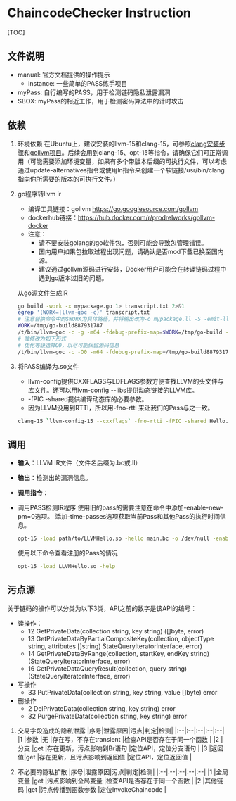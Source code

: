 # ChaincodeChecker Instruction

[TOC]

## 文件说明

- manual: 官方文档提供的操作提示
  - instance: 一些简单的PASS练手项目
- myPass: 自行编写的PASS，用于检测链码隐私泄露漏洞
- SBOX: myPass的相近工作，用于检测密码算法中的计时攻击

## 依赖

1. 环境依赖
  在Ubuntu上，建议安装的llvm-15和clang-15，可参照[clang安装步骤](https://askubuntu.com/questions/1415621/can-you-help-me-install-clang-14-on-ubuntu-18-04-i-think-i-need-a-valid-repo-as)和[gollvm项目](https://go.googlesource.com/gollvm)。后续会用到clang-15、opt-15等指令，请确保它们可正常调用（可能需要添加环境变量，如果有多个带版本后缀的可执行文件，可以考虑通过update-alternatives指令或使用ln指令来创建一个软链接/usr/bin/clang指向你所需要的版本的可执行文件。）

2. go程序转llvm ir

   - 编译工具链接：gollvm <https://go.googlesource.com/gollvm>
   - dockerhub链接：<https://hub.docker.com/r/prodrelworks/gollvm-docker>
   - 注意：
     - 请不要安装golang的go软件包，否则可能会导致包管理错误。
     - 国内用户如果包拉取过程出现问题，请确认是否mod下载已换至国内源。
     - 建议通过gollvm源码进行安装，Docker用户可能会在转译链码过程中遇到go版本过旧的问题。

   从go源文件生成IR

   ```bash
   go build -work -x mypackage.go 1> transcript.txt 2>&1
   egrep '(WORK=|llvm-goc -c)' transcript.txt
   # 注意替换命令中的$WORK为具体路径，并将输出改为-o mypackage.ll -S -emit-llvm，如
   WORK=/tmp/go-build887931787
   /t/bin/llvm-goc -c -g -m64 -fdebug-prefix-map=$WORK=/tmp/go-build -gno-record-gcc-switches -fgo-pkgpath=command-line-arguments -fgo-relative-import-path=/mygopath/src/tmp -o $WORK/b001/_go_.o -I $WORK/b001/_importcfgroot_ ./mypackage.go
   # 被修改为如下形式
   # 优化等级选择O0，以尽可能保留源码信息
   /t/bin/llvm-goc -c -O0 -m64 -fdebug-prefix-map=/tmp/go-build887931787=/tmp/go-build -gno-record-gcc-switches -fgo-pkgpath=command-line-arguments -fgo-relative-import-path=/mygopath/src/tmp -o mypackage.ll -S -emit-llvm -I /tmp/go-build887931787/b001/_importcfgroot_ ./mypackage.go
   ```

3. 将PASS编译为.so文件

   - llvm-config提供CXXFLAGS与LDFLAGS参数方便查找LLVM的头文件与库文件。还可以用lvm-config --libs提供动态链接的LLVM库。
   - -fPIC -shared提供编译动态库的必要参数。
   - 因为LLVM没用到RTTI，所以用-fno-rtti 来让我们的Pass与之一致。

   ```bash
   clang-15 `llvm-config-15 --cxxflags` -fno-rtti -fPIC -shared Hello.cpp -o LLVMHello.so `llvm-config-15 --ldflags`
   ```

## 调用

- __输入__：LLVM IR文件（文件名后缀为.bc或.ll）  
- __输出__：检测出的漏洞信息。
- __调用指令__：  
- 调用PASS检测IR程序
    使用旧的pass的需要注意在命令中添加-enable-new-pm=0选项。
    添加-time-passes选项获取当前Pass和其他Pass的执行时间信息。

    ```bash
    opt-15 -load path/to/LLVMHello.so -hello main.bc -o /dev/null -enable-new-pm=0
    ```

    使用以下命令查看注册的Pass的情况

    ```bash
    opt-15 -load LLVMHello.so -help
    ```

## 污点源

关于链码的操作可以分类为以下3类，API之前的数字是该API的编号：

- 读操作：
  - 12 GetPrivateData(collection string, key string) ([]byte, error)
  - 13 GetPrivateDataByPartialCompositeKey(collection, objectType string, attributes []string) StateQueryIteratorInterface, error)
  - 14 GetPrivateDataByRange(collection, startKey, endKey string) (StateQueryIteratorInterface, error)
  - 16 GetPrivateDataQueryResult(collection, query string) (StateQueryIteratorInterface, error)
- 写操作
  - 33 PutPrivateData(collection string, key string, value []byte) error
- 删操作
  - 2 DelPrivateData(collection string, key string) error
  - 32 PurgePrivateData(collection string, key string) error

1. 交易字段造成的隐私泄露
   |序号|泄露原因|污点|判定|检测|
   |:--|:--|:--|:--|:--|
   |1 |参数  |无  |存在写，不存在transient    |检查API是否存在于同一个函数 |
   |2 |分支  |get |存在更新，污点影响到Br语句  |定位API，定位分支语句      |
   |3 |返回值|get |存在更新，且污点影响到返回值 |定位API，定位返回值        |

2. 不必要的隐私扩散
   |序号|泄露原因|污点|判定|检测|
   |:--|:--|:--|:--|:--|
   |1 |全局变量 |get |污点影响到全局变量  |检查API是否存在于同一个函数 |
   |2 |其他链码 |get |污点传播到函数参数  |定位InvokeChaincode       |
